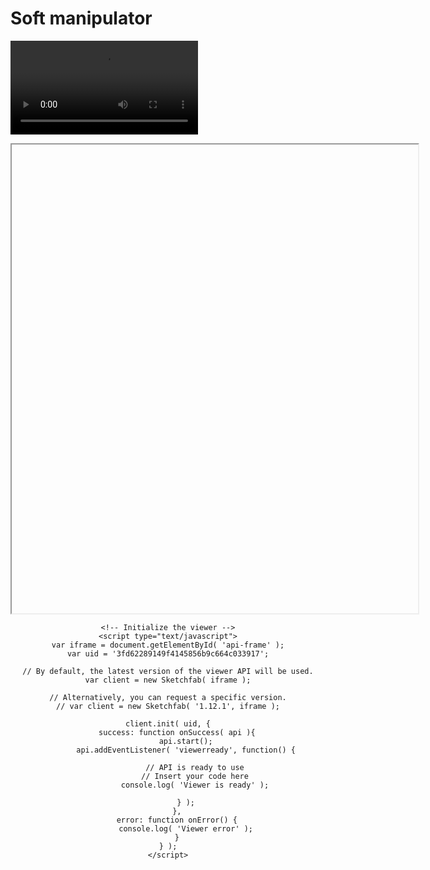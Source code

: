 # Soft manipulator

![type:video](./img/soft_manipulator.mp4)

<script type="text/javascript" src="https://static.sketchfab.com/api/sketchfab-viewer-1.12.1.js"></script>

<div align="center">
<body>
    <!-- Insert an empty iframe with attributes -->
    <iframe width="650" height="750"src="" id="api-frame" allow="autoplay; fullscreen; xr-spatial-tracking" xr-spatial-tracking execution-while-out-of-viewport execution-while-not-rendered web-share allowfullscreen mozallowfullscreen="true" webkitallowfullscreen="true"></iframe>

    <!-- Initialize the viewer -->
    <script type="text/javascript">
    var iframe = document.getElementById( 'api-frame' );
    var uid = '3fd62289149f4145856b9c664c033917';

    // By default, the latest version of the viewer API will be used.
    var client = new Sketchfab( iframe );

    // Alternatively, you can request a specific version.
    // var client = new Sketchfab( '1.12.1', iframe );

    client.init( uid, {
        success: function onSuccess( api ){
            api.start();
            api.addEventListener( 'viewerready', function() {

                // API is ready to use
                // Insert your code here
                console.log( 'Viewer is ready' );

            } );
        },
        error: function onError() {
            console.log( 'Viewer error' );
        }
    } );
    </script>

</body>
</div>
